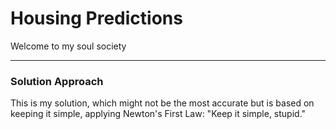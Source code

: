 # Housing Predictions

Welcome to my soul society

---

### Solution Approach

This is my solution, which might not be the most accurate but is based on keeping it simple, applying Newton's First Law: "Keep it simple, stupid."
